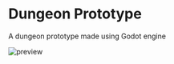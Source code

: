 # Dungeon Prototype
A dungeon prototype made using Godot engine

![preview](https://github.com/edwardc91/dungeon_prototype/raw/master/dungeon.gif)